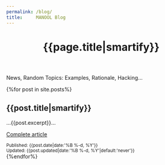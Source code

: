 ```yaml
---
permalink: /blog/
title:     MANOOL Blog
---
```


<header>
  <h1 id="start">{{page.title|smartify}}</h1>
</header>

News, Random Topics: Examples, Rationale, Hacking...

{%for post in site.posts%}<section>
  <h2>{{post.title|smartify}}</h2>
  <p markdown="1">&hellip;{{post.excerpt}}&hellip;</p>
  <p><a href="{{post.url}}">Complete article</a></p>
  <div class="right"><small>Published: <time datetime="{{post.date|date:'%F'}}">{{post.date|date:'%B %-d, %Y'}}</time></small></div>
  <div class="right"><small>Updated: <time datetime="{{post.updated|date:'%F'}}">{{post.updated|date:'%B %-d, %Y'|default:'never'}}</time></small></div>
</section>{%endfor%}
